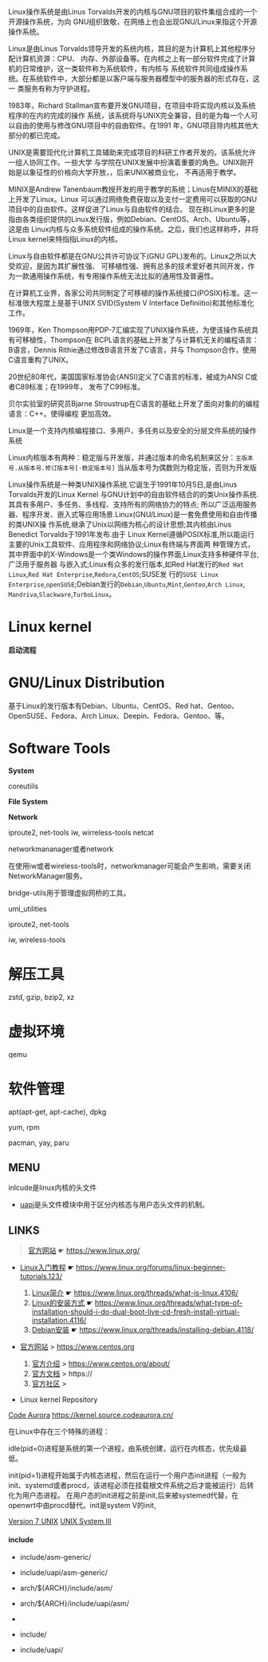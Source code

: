 Linux操作系统是由Linus Torvalds开发的内核与GNU项目的软件集组合成的一个开源操作系统，为向
GNU组织致敬，在网络上也会出现GNU/Linux来指这个开源操作系统。

Linux是由Linus Torvalds领导开发的系统内核，其目的是为计算机上其他程序分配计算机资源：CPU、
内存、外部设备等。在内核之上有一部分软件完成了计算机的日常维护，这一类软件称为系统软件，有内核与
系统软件共同组成操作系统。在系统软件中，大部分都是以客户端与服务器模型中的服务器的形式存在，这一
类服务有称为守护进程。

1983年，Richard Stallman宣布要开发GNU项目，在项目中将实现内核以及系统程序的在内的完成的操作
系统，该系统将与UNIX完全兼容，目的是为每一个人可以自由的使用与修改GNU项目中的自由软件。在1991
年，GNU项目除内核其他大部分的都已完成。

UNIX是需要现代化计算机工具辅助来完成项目的科研工作者开发的。该系统允许一组人协同工作。一些大学
与学院在UNIX发展中扮演着重要的角色。UNIX刚开始是以象征性的价格向大学开放，，后来UNIX被商业化，
不再适用于教学。

MINIX是Andrew Tanenbaum教授开发的用于教学的系统；Linus在MINIX的基础上开发了Linux。Linux
可以通过网络免费获取以及支付一定费用可以获取的GNU项目中的自由软件。这样促进了Linux与自由软件的结合。
现在称Linux更多的是指由各类组织提供的Linux发行版，例如Debian、CentOS、Arch、Ubuntu等，这是由
Linux内核与众多系统软件组成的操作系统。之后，我们也这样称呼，并将Linux kernel来特指指Linux的内核。

Linux与自由软件都是在GNU公共许可协议下(GNU GPL)发布的。Linux之所以大受欢迎，是因为其扩展性强、
可移植性强、拥有总多的技术爱好者共同开发，作为一款通用操作系统，有专用操作系统无法比拟的通用性及普遍性。

在计算机工业界，各家公司共同制定了可移植的操作系统接口(POSIX)标准。这一标准很大程度上是基于UNIX
SVID(System V Interface Definiitio)和其他标准化工作。

1969年，Ken Thompson用PDP-7汇编实现了UNIX操作系统，为使该操作系统具有可移植性，Thompson在
BCPL语言的基础上开发了与计算机无关的编程语言：B语言，Dennis Rithie通过修改B语言开发了C语言，并与
Thompson合作，使用C语言重构了UNIX。

20世纪80年代，美国国家标准协会(ANSI)定义了C语言的标准，被成为ANSI C或者C89标准；在1999年，
发布了C99标准。

贝尔实验室的研究员Bjarne Stroustrup在C语言的基础上开发了面向对象的的编程语言：C++。使得编程
更加高效。

Linux是一个支持内核编程接口、多用户、多任务以及安全的分层文件系统的操作系统

Linux内核版本有两种：稳定版与开发版，并通过版本的命名机制来区分：`主版本号.从版本号.修订版本号[·稳定版本号]`
当从版本号为偶数则为稳定版，否则为开发版

Linux操作系统是一种类UNIX操作系统.它诞生于1991年10月5日,是由Linus Torvalds开发的Linux Kernel
与GNU计划中的自由软件结合的的类Unix操作系统.其具有多用户、多任务、多线程、支持所有的网络协力的特点;
所以广泛运用服务器、程序开发、嵌入式等应用场景.Linux(GNU/Linux)是一套免费使用和自由传播的类UNIX操
作系统,继承了Unix以网络为核心的设计思想;其内核由Linus Benedict Torvalds于1991年发布.由于
Linux Kernel遵循POSIX标准,所以能运行主要的Unix工具软件、应用程序和网络协议;Linux有终端与界面两
种管理方式，其中界面中的X-Windows是一个类Windows的操作界面,Linux支持多种硬件平台,广泛用于服务器
与嵌入式;Linux有众多的发行版本,如Red Hat发行的`Red Hat Linux`,`Red Hat Enterprise`,`Redora`,`CentOS`;SUSE发
行的`SUSE Linux Enterprise`,`openSUSE`;Debian发行的`Debian`,`Ubuntu`,`Mint`,`Gentoo`,`Arch Linux`,
`Mandriva`,`Slackware`,`TurboLinux`。


Linux kernel
============

**启动流程**


























GNU/Linux Distribution
======================

基于Linux的发行版本有Debian、Ubuntu、CentOS、Red hat、Gentoo、OpenSUSE、Fedora、Arch 
Linux、Deepin、Fedora、Gentoo、等。


Software Tools
==============

**System**

coreutiils

**File System**



**Network**

iproute2, net-tools
iw, wirreless-tools
netcat

networkmananager或者network

在使用iw或者wireless-tools时，networkmanager可能会产生影响，需要关闭NetworkManager服务。

bridge-utils用于管理虚拟网桥的工具。

uml_utilities

iproute2, net-tools

iw, wireless-tools


解压工具
======

zstd, gzip, bzip2, xz

虚拟环境
======

qemu



软件管理
=======

apt(apt-get, apt-cache), dpkg

yum, rpm

pacman, yay, paru






## MENU

inlcude是linux内核的头文件

* [uapi](./uapi.md)是头文件模块中用于区分内核态与用户态头文件的机制。







## LINKS

> [官方网站](https://www.linux.org/) ☛ <https://www.linux.org/>

* [Linux入门教程](https://www.linux.org/forums/linux-beginner-tutorials.123/) ☛ <https://www.linux.org/forums/linux-beginner-tutorials.123/>

  1. [Linux简介](https://www.linux.org/threads/what-is-linux.4106/) ☛ <https://www.linux.org/threads/what-is-linux.4106/>
  2. [Linux的安装方式](https://www.linux.org/threads/what-type-of-installation-should-i-do-dual-boot-live-cd-fresh-install-virtual-installation.4116/) ☛ <https://www.linux.org/threads/what-type-of-installation-should-i-do-dual-boot-live-cd-fresh-install-virtual-installation.4116/>
  3. [Debian安装](https://www.linux.org/threads/installing-debian.4118/) ☛ <https://www.linux.org/threads/installing-debian.4118/>

* [官方网站](https://www.centos.org/) > https://www.centos.org
  1. [官方介绍](https://www.centos.org/about/) > https://www.centos.org/about/
  2. [官方文档](https://) > https://
  3. [官方社区]() >



* Linux kernel Repository

 [Code Aurora](https://kernel.source.codeaurora.cn/)
 <https://kernel.source.codeaurora.cn/>




在Linux中存在三个特殊的进程：


idle(pid=0)进程是系统的第一个进程，由系统创建，运行在内核态，优先级最低。

init(pid=1)进程开始属于内核态进程，然后在运行一个用户态init进程（一般为init、systemd或者procd，该进程必须在挂载根文件系统之后才能被运行）后转化为用户态进程。
在用户态的init进程之前是init,后来被systemed代替，在openwrt中由procd替代。init是system V的init, 





[Version 7 UNIX](https://zh.wikipedia.org/wiki/Version_7_Unix)
[UNIX System III](https://zh.m.wikipedia.org/zh-hans/UNIX_System_III)






#### include


* include/asm-generic/
* include/uapi/asm-generic/

* arch/${ARCH}/include/asm/
* arch/${ARCH}/include/uapi/asm/
* 

* include/
* include/uapi/